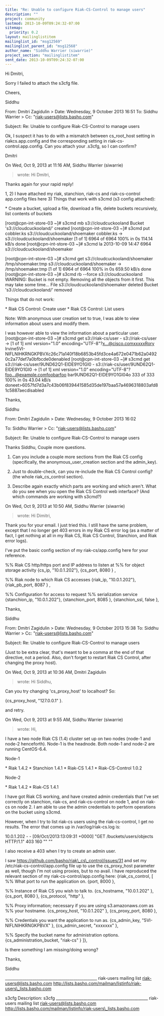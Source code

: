 ```yaml
---
title: "Re: Unable to configure Riak-CS-Control to manage users"
description: ""
project: community
lastmod: 2013-10-09T09:24:32-07:00
sitemap:
  priority: 0.2
layout: mailinglistitem
mailinglist_id: "msg12569"
mailinglist_parent_id: "msg12568"
author_name: "Siddhu Warrier (siwarrie)"
project_section: "mailinglistitem"
sent_date: 2013-10-09T09:24:32-07:00
---
```



Hi Dmitri,

Sorry I failed to attach the s3cfg file.

Cheers,

Siddhu

From: Dmitri Zagidulin >
Date: Wednesday, 9 October 2013 16:51
To: Siddhu Warrier >
Cc: "riak-users@lists.basho.com" 
>
Subject: Re: Unable to configure Riak-CS-Control to manage users

Ok, I suspect it has to do with a mismatch between cs\_root\_host setting in 
riakcs.app.config and the corresponding setting in riak-cs-control.app.config. 
Can you attach your .s3cfg, so I can confirm?

Dmitri


On Wed, Oct 9, 2013 at 11:16 AM, Siddhu Warrier (siwarrie) 
> wrote:
Hi Dmitri,

Thanks again for your rapid reply!

1, 2) I have attached my riak, stanchion, riak-cs and riak-cs-control 
app.config files here
3)
Things that work with s3cmd (s3 config attached):

 \* Create a bucket, upload a file, download a file, delete buckets 
recursively, list contents of buckets

[root@cpn-int-store-03 ~]# s3cmd mb s3://cloudcuckooland
Bucket 's3://cloudcuckooland/' created
[root@cpn-int-store-03 ~]# s3cmd put cobbler.ks s3://cloudcuckooland/shoemaker
cobbler.ks -> s3://cloudcuckooland/shoemaker [1 of 1]
 6964 of 6964 100% in 0s 114.14 kB/s done
[root@cpn-int-store-03 ~]# s3cmd la
2013-10-09 14:47 6964 s3://cloudcuckooland/shoemaker

[root@cpn-int-store-03 ~]# s3cmd get s3://cloudcuckooland/shoemaker 
/tmp/shoemaker.tmp
s3://cloudcuckooland/shoemaker -> /tmp/shoemaker.tmp [1 of 1]
 6964 of 6964 100% in 0s 659.50 kB/s done
[root@cpn-int-store-03 ~]# s3cmd rb --force s3://cloudcuckooland
WARNING: Bucket is not empty. Removing all the objects from it first. This may 
take some time...
File s3://cloudcuckooland/shoemaker deleted
Bucket 's3://cloudcuckooland/' removed

Things that do not work:

 \* Riak CS Control: Create user
 \* Riak CS Control: List users

Note: With anonymous user creation set to true, I was able to view information 
about users and modify them.

I was however able to view the information about a particular user.
[root@cpn-int-store-03 ~]# s3cmd get s3://riak-cs/user -
s3://riak-cs/user ->  [1 of 1]
xml version="1.0" 
encoding="UTF-8"?x...@cisco.comxxxxxRory
 Irvine5VI-NIFLNIHKRNGKPBVXc26c71a140f18b6853b45fd3ce4a672e0471b62a04920c2a77def7a0bfbcde0denabled
[root@cpn-int-store-03 ~]# s3cmd get s3://riak-cs/user/9UND62Q1-EIDE9YO1GI0 -
s3://riak-cs/user/9UND62Q1-EIDE9YO1GI0 ->  [1 of 1]
xml version="1.0" 
encoding="UTF-8"?foo...@example.comfoobarfoo
 bar9UND62Q1-EIDE9YO1GI04o 333 of 333 100% 
in 0s 43.04 kB/s 
doneet>6057fd7d3a7c43b06f839441585d35de197baa57a4696318803afd81c5887aecdisabled

Thanks,

Siddhu

From: Dmitri Zagidulin >
Date: Wednesday, 9 October 2013 16:02

To: Siddhu Warrier >
Cc: "riak-users@lists.basho.com" 
>
Subject: Re: Unable to configure Riak-CS-Control to manage users

Thanks Siddhu,
Couple more questions.

1) Can you include a couple more sections from the Riak CS config 
(specifically, the anonymous\_user\_creation section and the admin\_key).

2) Just to double-check, can you re-include the Riak CS Control config? (the 
whole riak\_cs\_control section).

3) Describe again exactly which parts are working and which aren't. What do you 
see when you open the Riak CS Control web interface? (And which commands are 
working with s3cmd?)



On Wed, Oct 9, 2013 at 10:50 AM, Siddhu Warrier (siwarrie) 
> wrote:
Hi Dimitri,

Thank you for your email. I just tried this. I still have the same problem, 
except that I no longer get 403 errors in my Riak CS error log (as a matter of 
fact, I get nothing at all in my Riak CS, Riak CS Control, Stanchion, and Riak 
error logs).

I've put the basic config section of my riak-cs/app.config here for your 
reference.

 %% Riak CS http/https port and IP address to listen at
 %% for object storage activity
 {cs\_ip, "10.0.1.202"},
 {cs\_port, 8080 } ,

 %% Riak node to which Riak CS accesses
 {riak\_ip, "10.0.1.202"},
 {riak\_pb\_port, 8087 } ,

 %% Configuration for access to request
 %% serialization service
 {stanchion\_ip, "10.0.1.202"},
 {stanchion\_port, 8085 },
 {stanchion\_ssl, false },

Thanks,

Siddhu

From: Dmitri Zagidulin >
Date: Wednesday, 9 October 2013 15:38
To: Siddhu Warrier >
Cc: "riak-users@lists.basho.com" 
>
Subject: Re: Unable to configure Riak-CS-Control to manage users

(Just to be extra clear, that's meant to be a comma at the end of that 
directive, not a period. Also, don't forget to restart Riak CS Control, after 
changing the proxy host).


On Wed, Oct 9, 2013 at 10:36 AM, Dmitri Zagidulin 
> wrote:
Hi Siddhu,

Can you try changing 'cs\_proxy\_host' to localhost? So:

 {cs\_proxy\_host, "127.0.0.1" }.

and retry.




On Wed, Oct 9, 2013 at 9:55 AM, Siddhu Warrier (siwarrie) 
> wrote:
Hi,

I have a two node Riak CS (1.4) cluster set up on two nodes (node-1 and node-2 
henceforth). Node-1 is the headnode. Both node-1 and node-2 are running 
CentOS-6.4.

Node-1

 \* Riak 1.4.2
 \* Stanchion 1.4.1
 \* Riak-CS 1.4.1
 \* Riak-CS-Control 1.0.2

Node-2

 \* Riak 1.4.2
 \* Riak-CS 1.4.1

I have got Riak CS working, and have created admin credentials that I've set 
correctly on stanchion, riak-cs, and riak-cs-control on node 1, and on riak-cs 
on node 2. I am able to use the admin credentials to perform operations on the 
bucket using s3cmd.

However, when I try to list riak-cs users using the riak-cs-control, I get no 
results. The error that comes up in /var/log/riak-cs.log is:

10.0.1.202 - - [09/Oct/2013:13:09:31 +0000] "GET /buckets/users/objects 
HTTP/1.1" 403 160 "" ""

I also receive a 403 when I try to create an admin user.

I saw https://github.com/basho/riak\_cs\_control/issues/31 and set my 
/etc/riak-cs-control/app.config file up to use the cs\_proxy\_host parameter as 
well, though I'm not using proxies, but to no avail. I have reproduced the 
relevant section of my riak-cs-control/app.config here:
 {riak\_cs\_control, [
 %% What port to run the application on.
 {port, 8000 },

 %% Instance of Riak CS you wish to talk to.
 {cs\_hostname, "10.0.1.202" },
 {cs\_port, 8080 },
 {cs\_protocol, "http" },

 %% Proxy information; necessary if you are using 
s3.amazonaws.com as
 %% your hostname.
 {cs\_proxy\_host, "10.0.1.202" },
 {cs\_proxy\_port, 8080 },

 %% Credentials you want the application to run as.
 {cs\_admin\_key, "5VI-NIFLNIHKRNGKPBVX" },
 {cs\_admin\_secret, "xxxxxxx" },

 %% Specify the bucket name for administration options.
 {cs\_administration\_bucket, "riak-cs" }
 ]},

Is there something I am missing/doing wrong?

Thanks,

Siddhu

\_\_\_\_\_\_\_\_\_\_\_\_\_\_\_\_\_\_\_\_\_\_\_\_\_\_\_\_\_\_\_\_\_\_\_\_\_\_\_\_\_\_\_\_\_\_\_
riak-users mailing list
riak-users@lists.basho.com
http://lists.basho.com/mailman/listinfo/riak-users\_lists.basho.com







s3cfg
Description: s3cfg
\_\_\_\_\_\_\_\_\_\_\_\_\_\_\_\_\_\_\_\_\_\_\_\_\_\_\_\_\_\_\_\_\_\_\_\_\_\_\_\_\_\_\_\_\_\_\_
riak-users mailing list
riak-users@lists.basho.com
http://lists.basho.com/mailman/listinfo/riak-users\_lists.basho.com

